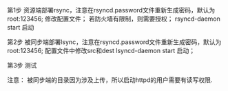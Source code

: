 第1步 资源端部署rsync，注意在rsyncd.password文件重新生成密码，默认为root:123456;
修改配置文件；
若防火墙有限制，则需要授权；
rsyncd-daemon start 启动

第2步 被同步端部署lsync，注意在rsyncd.password文件重新生成密码，默认为root:123456;
配置文件中修改src和dest
lsyncd-daemon start 启动；

第3步 测试

注意：
    被同步端的目录因为涉及上传，所以启动httpd的用户需要有读写权限.